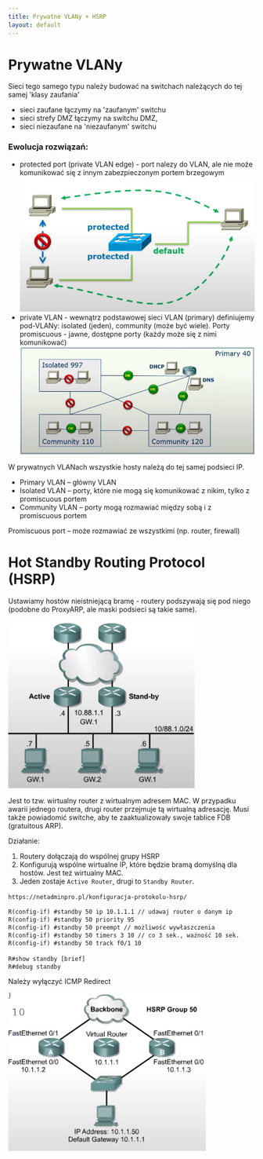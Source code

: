 ```yaml
---
title: Prywatne VLANy + HSRP 
layout: default
---
```


# Prywatne VLANy
Sieci tego samego typu należy budować na switchach należących do tej samej 'klasy zaufania'
- sieci zaufane łączymy na 'zaufanym' switchu 
- sieci strefy DMZ łączymy na switchu DMZ,
- sieci niezaufane na 'niezaufanym' switchu 

### Ewolucja rozwiązań:
- protected port (private VLAN edge) - port nalezy do VLAN, ale nie może komunikować się z innym zabezpieczonym portem brzegowym 
![Protected port](protected-port.png)
- private VLAN - wewnątrz podstawowej sieci VLAN (primary) definiujemy pod-VLANy: isolated (jeden), community (może być wiele). Porty promiscuous - jawne, dostępne porty (każdy może się z nimi komunikować)
![Private VLANs](private-vlan.png)

W prywatnych VLANach wszystkie hosty należą do tej samej podsieci IP.

- Primary VLAN – główny VLAN
- Isolated VLAN – porty, które nie mogą się komunikować z nikim, tylko z promiscuous portem
- Community VLAN – porty mogą rozmawiać między sobą i z promiscuous portem

Promiscuous port – może rozmawiać ze wszystkimi (np. router, firewall)
# Hot Standby Routing Protocol (HSRP)
Ustawiamy hostów nieistniejącą bramę - routery podszywają się pod niego (podobne do ProxyARP, ale maski podsieci są takie same). 

![HSRP](hsrp.png)

Jest to tzw. wirtualny router z wirtualnym adresem MAC. W przypadku awarii jednego routera, drugi router przejmuje tą wirtualną adresację. Musi także powiadomić switche, aby te zaaktualizowały swoje tablice FDB (gratuitous ARP). 

Działanie:
1. Routery dołączają do wspólnej grupy HSRP
2. Konfigurują wspólne wirtualne IP, które będzie bramą domyślną dla hostów. Jest też wirtualny MAC. 
3. Jeden zostaje `Active Router`, drugi to `Standby Router`. 

`https://netadminpro.pl/konfiguracja-protokolu-hsrp/`

```cisco
R(config-if) #standby 50 ip 10.1.1.1 // udawaj router o danym ip
R(config-if) #standby 50 priority 95 
R(config-if) #standby 50 preempt // możliwość wywłaszczenia 
R(config-if) #standby 50 timers 3 10 // co 3 sek., ważność 10 sek.
R(config-if) #standby 50 track f0/1 10 

R#show standby [brief]
R#debug standby 
```
Należy wyłączyć ICMP Redirect 

![HSRP Conf](hsrp-conf.png)